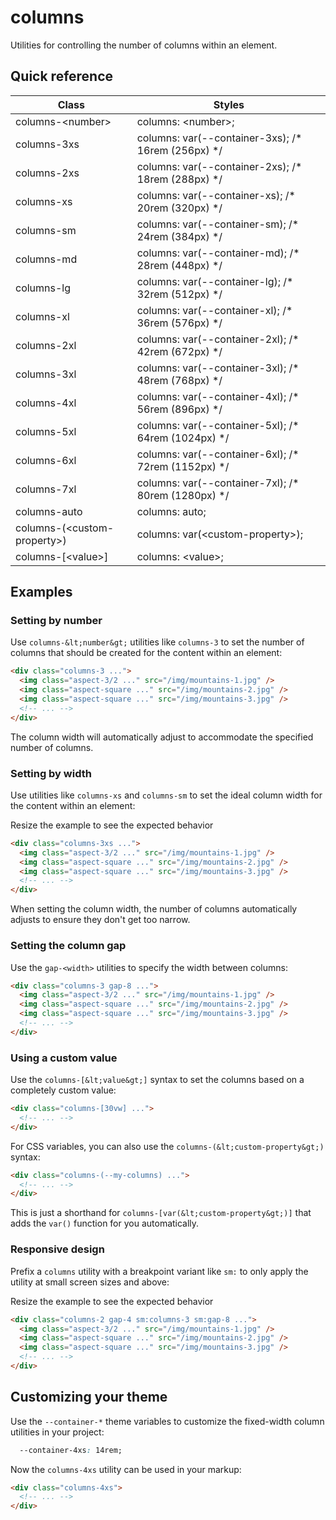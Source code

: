 # columns

Utilities for controlling the number of columns within an element.

## Quick reference

| Class                       | Styles                                                |
| --------------------------- | ----------------------------------------------------- |
| columns-&lt;number&gt;            | columns: &lt;number&gt;;                                    |
| columns-3xs                 | columns: var(--container-3xs); /* 16rem (256px) */  |
| columns-2xs                 | columns: var(--container-2xs); /* 18rem (288px) */  |
| columns-xs                  | columns: var(--container-xs); /* 20rem (320px) */   |
| columns-sm                  | columns: var(--container-sm); /* 24rem (384px) */   |
| columns-md                  | columns: var(--container-md); /* 28rem (448px) */   |
| columns-lg                  | columns: var(--container-lg); /* 32rem (512px) */   |
| columns-xl                  | columns: var(--container-xl); /* 36rem (576px) */   |
| columns-2xl                 | columns: var(--container-2xl); /* 42rem (672px) */  |
| columns-3xl                 | columns: var(--container-3xl); /* 48rem (768px) */  |
| columns-4xl                 | columns: var(--container-4xl); /* 56rem (896px) */  |
| columns-5xl                 | columns: var(--container-5xl); /* 64rem (1024px) */ |
| columns-6xl                 | columns: var(--container-6xl); /* 72rem (1152px) */ |
| columns-7xl                 | columns: var(--container-7xl); /* 80rem (1280px) */ |
| columns-auto                | columns: auto;                                        |
| columns-(&lt;custom-property&gt;) | columns: var(&lt;custom-property&gt;);                      |
| columns-\[&lt;value&gt;\]         | columns: &lt;value&gt;;                                     |


## Examples

### Setting by number

Use `columns-&lt;number&gt;` utilities like `columns-3` to set the number of columns that should be created for the content within an element:

```html
<div class="columns-3 ...">
  <img class="aspect-3/2 ..." src="/img/mountains-1.jpg" />
  <img class="aspect-square ..." src="/img/mountains-2.jpg" />
  <img class="aspect-square ..." src="/img/mountains-3.jpg" />
  <!-- ... -->
</div>
```

The column width will automatically adjust to accommodate the specified number of columns.

### Setting by width

Use utilities like `columns-xs` and `columns-sm` to set the ideal column width for the content within an element:

Resize the example to see the expected behavior

```html
<div class="columns-3xs ...">
  <img class="aspect-3/2 ..." src="/img/mountains-1.jpg" />
  <img class="aspect-square ..." src="/img/mountains-2.jpg" />
  <img class="aspect-square ..." src="/img/mountains-3.jpg" />
  <!-- ... -->
</div>
```

When setting the column width, the number of columns automatically adjusts to ensure they don't get too narrow.

### Setting the column gap

Use the `gap-<width>` utilities to specify the width between columns:

```html
<div class="columns-3 gap-8 ...">
  <img class="aspect-3/2 ..." src="/img/mountains-1.jpg" />
  <img class="aspect-square ..." src="/img/mountains-2.jpg" />
  <img class="aspect-square ..." src="/img/mountains-3.jpg" />
  <!-- ... -->
</div>
```


### Using a custom value

Use the `columns-[&lt;value&gt;]` syntax to set the columns based on a completely custom value:

```html
<div class="columns-[30vw] ...">
  <!-- ... -->
</div>
```

For CSS variables, you can also use the `columns-(&lt;custom-property&gt;)` syntax:

```html
<div class="columns-(--my-columns) ...">
  <!-- ... -->
</div>
```

This is just a shorthand for `columns-[var(&lt;custom-property&gt;)]` that adds the `var()` function for you automatically.

### Responsive design

Prefix a `columns` utility with a breakpoint variant like `sm:` to only apply the utility at small screen sizes and above:

Resize the example to see the expected behavior

```html
<div class="columns-2 gap-4 sm:columns-3 sm:gap-8 ...">
  <img class="aspect-3/2 ..." src="/img/mountains-1.jpg" />
  <img class="aspect-square ..." src="/img/mountains-2.jpg" />
  <img class="aspect-square ..." src="/img/mountains-3.jpg" />
  <!-- ... -->
</div>
```


## Customizing your theme

Use the `--container-*` theme variables to customize the fixed-width column utilities in your project:

```css
  --container-4xs: 14rem;
```

Now the `columns-4xs` utility can be used in your markup:

```html
<div class="columns-4xs">
  <!-- ... -->
</div>
```

